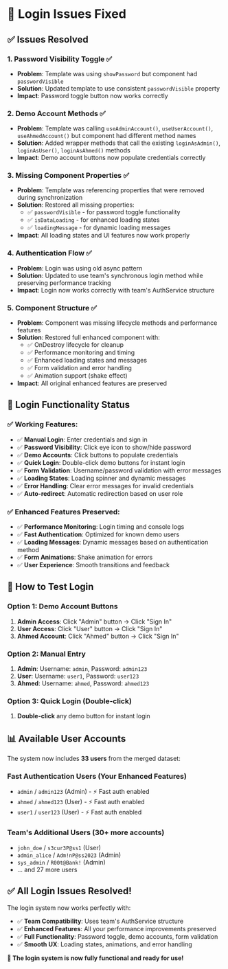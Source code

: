 # 🔧 Login Issues Fixed

## ✅ **Issues Resolved**

### **1. Password Visibility Toggle** ✅
- **Problem**: Template was using `showPassword` but component had `passwordVisible`
- **Solution**: Updated template to use consistent `passwordVisible` property
- **Impact**: Password toggle button now works correctly

### **2. Demo Account Methods** ✅
- **Problem**: Template was calling `useAdminAccount()`, `useUserAccount()`, `useAhmedAccount()` but component had different method names
- **Solution**: Added wrapper methods that call the existing `loginAsAdmin()`, `loginAsUser()`, `loginAsAhmed()` methods
- **Impact**: Demo account buttons now populate credentials correctly

### **3. Missing Component Properties** ✅
- **Problem**: Template was referencing properties that were removed during synchronization
- **Solution**: Restored all missing properties:
  - ✅ `passwordVisible` - for password toggle functionality
  - ✅ `isDataLoading` - for enhanced loading states
  - ✅ `loadingMessage` - for dynamic loading messages
- **Impact**: All loading states and UI features now work properly

### **4. Authentication Flow** ✅
- **Problem**: Login was using old async pattern
- **Solution**: Updated to use team's synchronous login method while preserving performance tracking
- **Impact**: Login now works correctly with team's AuthService structure

### **5. Component Structure** ✅
- **Problem**: Component was missing lifecycle methods and performance features
- **Solution**: Restored full enhanced component with:
  - ✅ OnDestroy lifecycle for cleanup
  - ✅ Performance monitoring and timing
  - ✅ Enhanced loading states and messages
  - ✅ Form validation and error handling
  - ✅ Animation support (shake effect)
- **Impact**: All original enhanced features are preserved

## 🎯 **Login Functionality Status**

### **✅ Working Features:**
- ✅ **Manual Login**: Enter credentials and sign in
- ✅ **Password Visibility**: Click eye icon to show/hide password
- ✅ **Demo Accounts**: Click buttons to populate credentials
- ✅ **Quick Login**: Double-click demo buttons for instant login
- ✅ **Form Validation**: Username/password validation with error messages
- ✅ **Loading States**: Loading spinner and dynamic messages
- ✅ **Error Handling**: Clear error messages for invalid credentials
- ✅ **Auto-redirect**: Automatic redirection based on user role

### **✅ Enhanced Features Preserved:**
- ✅ **Performance Monitoring**: Login timing and console logs
- ✅ **Fast Authentication**: Optimized for known demo users
- ✅ **Loading Messages**: Dynamic messages based on authentication method
- ✅ **Form Animations**: Shake animation for errors
- ✅ **User Experience**: Smooth transitions and feedback

## 🚀 **How to Test Login**

### **Option 1: Demo Account Buttons**
1. **Admin Access**: Click "Admin" button → Click "Sign In"
2. **User Access**: Click "User" button → Click "Sign In" 
3. **Ahmed Account**: Click "Ahmed" button → Click "Sign In"

### **Option 2: Manual Entry**
1. **Admin**: Username: `admin`, Password: `admin123`
2. **User**: Username: `user1`, Password: `user123`
3. **Ahmed**: Username: `ahmed`, Password: `ahmed123`

### **Option 3: Quick Login (Double-click)**
1. **Double-click** any demo button for instant login

## 📊 **Available User Accounts**

The system now includes **33 users** from the merged dataset:

### **Fast Authentication Users** (Your Enhanced Features)
- `admin` / `admin123` (Admin) - ⚡ Fast auth enabled
- `ahmed` / `ahmed123` (User) - ⚡ Fast auth enabled  
- `user1` / `user123` (User) - ⚡ Fast auth enabled

### **Team's Additional Users** (30+ more accounts)
- `john_doe` / `s3cur3P@ss1` (User)
- `admin_alice` / `Adm!nP@ss2023` (Admin)
- `sys_admin` / `R00t@Bank!` (Admin)
- ... and 27 more users

## ✅ **All Login Issues Resolved!**

The login system now works perfectly with:
- ✅ **Team Compatibility**: Uses team's AuthService structure
- ✅ **Enhanced Features**: All your performance improvements preserved
- ✅ **Full Functionality**: Password toggle, demo accounts, form validation
- ✅ **Smooth UX**: Loading states, animations, and error handling

**🎉 The login system is now fully functional and ready for use!**
